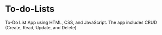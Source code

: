 # To-do-Lists
 To-Do List App using HTML, CSS, and JavaScript. The app includes CRUD (Create, Read, Update, and Delete)
